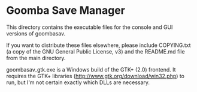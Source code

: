 Goomba Save Manager
===================

This directory contains the executable files for the console and GUI versions of goombasav.

If you want to distribute these files elsewhere, please include COPYING.txt (a copy of the GNU General Public License, v3) and the README.md file from the main directory.

goombasav_gtk.exe is a Windows build of the GTK+ (2.0) frontend. It requires the GTK+ libraries (http://www.gtk.org/download/win32.php) to run, but I'm not certain exactly which DLLs are necessary.
